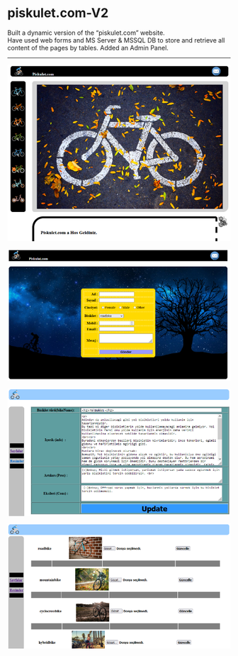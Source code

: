 # piskulet.com-V2

Built a dynamic version of the “piskulet.com” website.  
Have used web forms and MS Server & MSSQL DB to store and retrieve all content of the pages by tables. 
Added an Admin Panel.                                                                                
<hr>
<p align="center">
  <img src="piskulet.com v2_ss/1.png" width="600" title="hover text">
</p>
<p align="center">
  <img src="piskulet.com v2_ss/2.png" width="600" alt="accessibility text">
</p>
<p align="center">
  <img src="piskulet.com v2_ss/4.png" width="600" alt="accessibility text">
</p>
<p align="center">
  <img src="piskulet.com v2_ss/5.png" width="600" alt="accessibility text">
</p>

